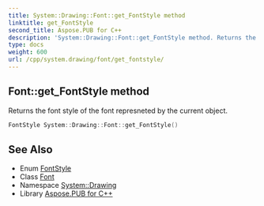 ```yaml
---
title: System::Drawing::Font::get_FontStyle method
linktitle: get_FontStyle
second_title: Aspose.PUB for C++
description: 'System::Drawing::Font::get_FontStyle method. Returns the font style of the font represneted by the current object in C++.'
type: docs
weight: 600
url: /cpp/system.drawing/font/get_fontstyle/
---
```

## Font::get_FontStyle method


Returns the font style of the font represneted by the current object.

```cpp
FontStyle System::Drawing::Font::get_FontStyle()
```

## See Also

* Enum [FontStyle](../../fontstyle/)
* Class [Font](../)
* Namespace [System::Drawing](../../)
* Library [Aspose.PUB for C++](../../../)
